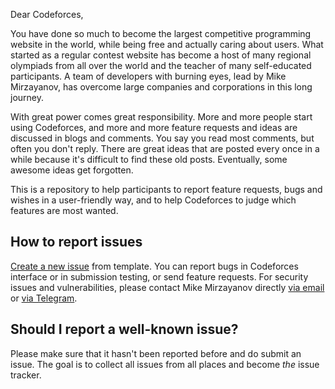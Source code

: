 Dear Codeforces,

You have done so much to become the largest competitive programming website in
the world, while being free and actually caring about users. What started as a
regular contest website has become a host of many regional olympiads from all
over the world and the teacher of many self-educated participants. A team of
developers with burning eyes, lead by Mike Mirzayanov, has overcome large
companies and corporations in this long journey.

With great power comes great responsibility. More and more people start using
Codeforces, and more and more feature requests and ideas are discussed in blogs
and comments. You say you read most comments, but often you don't reply. There
are great ideas that are posted every once in a while because it's difficult to
find these old posts. Eventually, some awesome ideas get forgotten.

This is a repository to help participants to report feature requests, bugs and
wishes in a user-friendly way, and to help Codeforces to judge which features
are most wanted.


## How to report issues

[Create a new issue](https://github.com/dear-codeforces/dear-codeforces/issues/new/choose)
from template. You can report bugs in Codeforces interface or in submission
testing, or send feature requests. For security issues and vulnerabilities,
please contact Mike Mirzayanov directly [via email](mailto:mirzayanovmr@gmail.com)
or [via Telegram](https://t.me/mikemirzayanov). 


## Should I report a well-known issue?

Please make sure that it hasn't been reported before and do submit an issue. The
goal is to collect all issues from all places and become *the* issue tracker.
